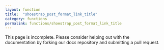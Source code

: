 ```yaml
---
layout: function
title:  "shoestrap_post_format_link_title"
category: functions
permalink: functions/shoestrap_post_format_link_title
---
```


This page is incomplete. Please consider helping out with the documentation by forking our docs repository and submitting a pull request.